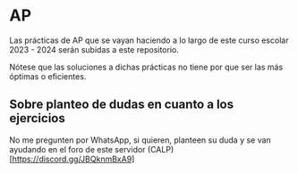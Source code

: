 # AP
Las prácticas de AP que se vayan haciendo a lo largo de este curso escolar 2023 - 2024 serán subidas a este repositorio.

Nótese que las soluciones a dichas prácticas no tiene por que ser las más óptimas o eficientes.

## Sobre planteo de dudas en cuanto a los ejercicios

No me pregunten por WhatsApp, si quieren, planteen su duda y se van ayudando en el foro de este servidor (CALP)[https://discord.gg/JBQknmBxA9]
